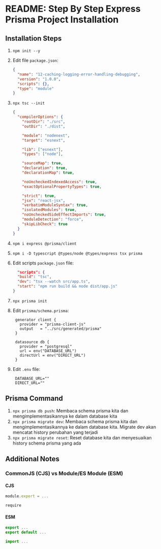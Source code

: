 # README: Step By Step Express Prisma Project Installation

## Installation Steps

1. `npm init --y`
2. Edit file `package.json`:
   ```json
   {
     "name": "12-caching-logging-error-handling-debugging",
     "version": "1.0.0",
     "scripts": {},
     "type": "module"
   }
   ```
3. `npx tsc --init`

   ```json
   {
     "compilerOptions": {
       "rootDir": "./src",
       "outDir": "./dist",

       "module": "nodenext",
       "target": "esnext",

       "lib": ["esnext"],
       "types": ["node"],

       "sourceMap": true,
       "declaration": true,
       "declarationMap": true,

       "noUncheckedIndexedAccess": true,
       "exactOptionalPropertyTypes": true,

       "strict": true,
       "jsx": "react-jsx",
       "verbatimModuleSyntax": true,
       "isolatedModules": true,
       "noUncheckedSideEffectImports": true,
       "moduleDetection": "force",
       "skipLibCheck": true
     }
   }
   ```

4. `npm i express @prisma/client`
5. `npm i -D typescript @types/node @types/express tsx prisma`
6. Edit scripts `package.json` file:
   ```json
     "scripts": {
     "build": "tsc",
     "dev": "tsx --watch src/app.ts",
     "start": "npm run build && node dist/app.js"
   }
   ```
7. `npx prisma init`
8. Edit `prisma/schema.prisma`:

   ```prisma
    generator client {
      provider = "prisma-client-js"
      output   = "../src/generated/prisma"
    }

    datasource db {
      provider = "postgresql"
      url = env("DATABASE_URL")
      directUrl = env("DIRECT_URL")
    }
   ```

9. Edit `.env` file:

   ```.env
    DATABASE_URL=""
    DIRECT_URL=""
   ```

## Prisma Command

1. `npx prisma db push`: Membaca schema prisma kita dan mengimplementasikannya ke dalam database kita
2. `npx prisma migrate dev`: Membaca schema prisma kita dan mengimplementasikannya ke dalam database kita. Migrate dev akan mencatat history perubahan yang terjadi
3. `npx prisma migrate reset`: Reset database kita dan menyesuaikan history schema prisma yang ada

## Additional Notes

### CommonJS (CJS) vs Module/ES Module (ESM)

#### CJS

```js
module.export = ...

require
```

#### ESM

```js
export ...
export default ...

import ...
```
